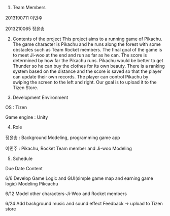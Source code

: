 1. Team Members

  2013190711 이민주
  
  2013210065 정윤송


2. Contents of the project
  This project aims to a running game of Pikachu. The game character is Pikachu and he runs along the forest with some obstacles such as Team Rocket members. The final goal of the game is to meet Ji-woo at the end and run as far as he can. The score is determined by how far the Pikachu runs. Pikachu would be better to get Thunder so he can buy the clothes for its own beauty. There is a ranking system based on the distance and the score is saved so that the player can update their own records. The player can control Pikachu by swiping the screen to the left and right. Our goal is to upload it to the Tizen Store.


3. Development Environment

  OS : Tizen
  
  Game engine : Unity


4. Role

  정윤송 : Background Modeling, programming game app
  
  이민주 : Pikachu, Rocket Team member and Ji-woo Modeling
  

  

5. Schedule

  Due Date	Content

  6/6   	  Develop Game Logic and GUI(simple game map and earning game logic)
            Modeling Pikcachu
  
  6/12      Model other characters-Ji-Woo and Rocket members
  
  6/24    	Add background music and sound effect
            Feedback -> upload to Tizen store
  

